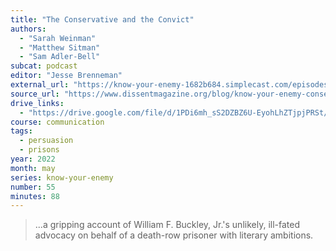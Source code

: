 ```yaml
---
title: "The Conservative and the Convict"
authors:
  - "Sarah Weinman"
  - "Matthew Sitman"
  - "Sam Adler-Bell"
subcat: podcast
editor: "Jesse Brenneman"
external_url: "https://know-your-enemy-1682b684.simplecast.com/episodes/w-sarah-weinman-8Nfqt3yg"
source_url: "https://www.dissentmagazine.org/blog/know-your-enemy-conservative-convict-sarah-weinman/"
drive_links:
  - "https://drive.google.com/file/d/1PDi6mh_sS2DZBZ6U-EyohLhZTjpjPRSt/view?usp=drivesdk"
course: communication
tags:
  - persuasion
  - prisons
year: 2022
month: may
series: know-your-enemy
number: 55
minutes: 88
---
```


> ...a gripping account of William F. Buckley, Jr.'s unlikely, ill-fated advocacy on behalf of a death-row prisoner with literary ambitions.
